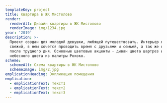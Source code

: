 ```yaml
---
templateKey: project
title: Квартира в ЖК Мистолово
render:
  renderAlt: Дизайн квартиры в ЖК Мистолово
  renderImage: img/1234.jpg
year: '2019'
description: >-
  Проект создан для молодой девушки, любящей путешествовать. Интерьер легкий и
  свежий, в нем хочется проводить время с друзьями и семьей, а так же отдыхать
  после трудного дня. Основные цветовые акценты - диван цвета шартрез и стулья
  небесного цвета из палитры Рококо.
scheme:
  schemeAlt: Схема квартиры в ЖК Мистолово
  schemeImage: img/2.jpg
emplicationHeading: Эмпликация помещения
emplication:
  - emplicationText: текст1
  - emplicationText: текст2
  - emplicationText: текст3
---
```



